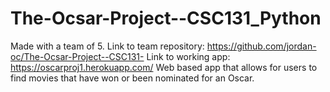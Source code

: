 # The-Ocsar-Project--CSC131_Python

Made with a team of 5.
Link to team repository: https://github.com/jordan-oc/The-Ocsar-Project--CSC131-
Link to working app: https://oscarproj1.herokuapp.com/
Web based app that allows for users to find movies that have won or been nominated for an Oscar.
